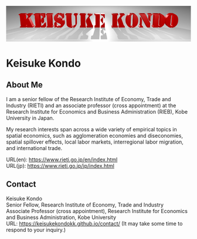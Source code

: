 
![Keisuke Kondo](img/kondo-logo.png)

# Keisuke Kondo


## About Me

I am a senior fellow of the Research Institute of Economy, Trade and Industry (RIETI) and an associate professor (cross appointment) at the Research Institute for Economics and Business Administration (RIEB), Kobe University in Japan.

My research interests span across a wide variety of empirical topics in spatial economics, such as agglomeration economies and diseconomies, spatial spillover effects, local labor markets, interregional labor migration, and international trade.

URL(en): https://www.rieti.go.jp/en/index.html  
URL(jp): https://www.rieti.go.jp/jp/index.html  

## Contact
Keisuke Kondo  
Senior Fellow, Research Institute of Economy, Trade and Industry  
Associate Professor (cross appointment), Research Institute for Economics and Business Administration, Kobe University  
URL: https://keisukekondokk.github.io/contact/ 
(It may take some time to respond to your inquiry.)  
